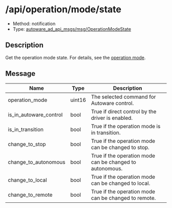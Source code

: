 # /api/operation/mode/state

- Method: notification
- Type: [autoware_ad_api_msgs/msg/OperationModeState](../../../../types/autoware_ad_api_msgs/msg/operation_mode_state.md)

## Description

Get the operation mode state. For details, see the [operation mode](./index.md).

## Message

| Name                   | Type   | Description                                              |
| ---------------------- | ------ | -------------------------------------------------------- |
| operation_mode         | uint16 | The selected command for Autoware control.               |
| is_in_autoware_control | bool   | True if direct control by the driver is enabled.         |
| is_in_transition       | bool   | True if the operation mode is in transition.             |
| change_to_stop         | bool   | True if the operation mode can be changed to stop.       |
| change_to_autonomous   | bool   | True if the operation mode can be changed to autonomous. |
| change_to_local        | bool   | True if the operation mode can be changed to local.      |
| change_to_remote       | bool   | True if the operation mode can be changed to remote.     |
